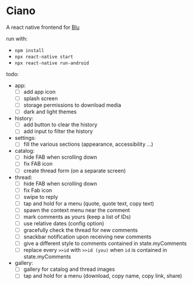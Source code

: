 # Ciano

A react native frontend for [Blu](https://github.com/diegostafa/blu)

run with:
- `npm install`
- `npx react-native start`
- `npx react-native run-android`

todo:
- app:
    - [ ] add app icon
    - [ ] splash screen
    - [ ] storage permissions to download media
    - [ ] dark and light themes
- history:
    - [ ] add button to clear the history
    - [ ] add input to filter the history
- settings:
    - [ ] fill the various sections (appearance, accessibility ...)
- catalog:
    - [ ] hide FAB when scrolling down
    - [ ] fix FAB icon
    - [ ] create thread form (on a separate screen)
- thread:
    - [ ] hide FAB when scrolling down
    - [ ] fix Fab icon
    - [ ] swipe to reply
    - [ ] tap and hold for a menu (quote, quote text, copy text)
    - [ ] spawn the context menu near the comment
    - [ ] mark comments as yours (keep a list of IDs)
    - [ ] use relative dates (config option)
    - [ ] gracefully check the thread for new comments
    - [ ] snackbar notification upon receiving new comments
    - [ ] give a different style to comments contained in state.myComments
    - [ ] replace every `>>id` with `>>id (you)` when `id` is contained in state.myComments
- gallery:
    - [ ] gallery for catalog and thread images
    - [ ] tap and hold for a menu (download, copy name, copy link, share)